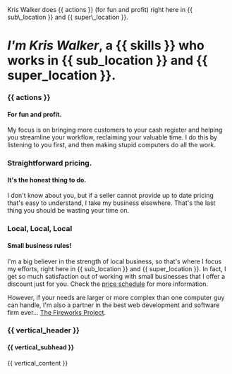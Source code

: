 <description>
Kris Walker does {{ actions }} (for fun and profit) right here in {{
sub\_location }} and {{ super\_location }}.
</description>

<h1 id="page-header">
<em>I&#39;m Kris Walker</em>, a {{ skills }} who works in {{ sub_location }} and {{
super_location }}.
</h1>

### {{ actions }}
#### For fun and profit.

My focus is on bringing more customers to your cash register and helping you
streamline your workflow, reclaiming your valuable time. I do this by listening to
you first, and then making stupid computers do all the work.

### Straightforward pricing.
#### It&#39;s the honest thing to do.

I don&#39;t know about you, but if a seller cannot provide up to date pricing
that&#39;s easy to understand, I take my business elsewhere. That&#39;s the last
thing you should be wasting your time on.

### Local, Local, Local 
#### Small business rules!

I&#39;m a big believer in the strength of local business, so that&#39;s where I
focus my efforts, right here in {{ sub\_location }} and {{ super\_location }}.
In fact, I get so much satisfaction out of working with small businesses that I
offer a discount just for you. Check the [price schedule](/pricing) for more
information.

However, if your needs are larger or more complex than one computer guy can
handle, I'm also a partner in the best web development and software firm
ever... <a href="http://www.fireworksproject.com">The Fireworks Project</a>.

### {{ vertical\_header }}
#### {{ vertical\_subhead }}

{{ vertical\_content }}
